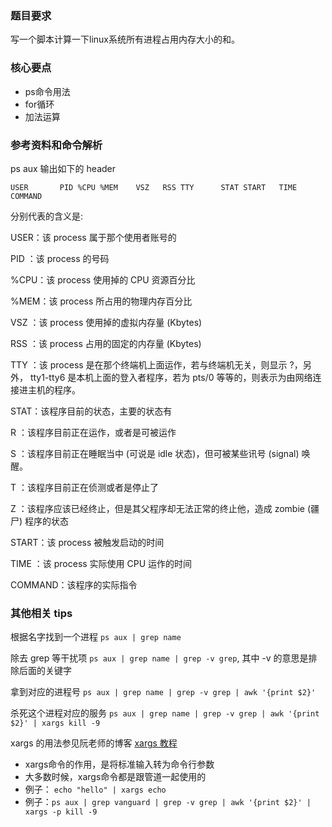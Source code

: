 ### 题目要求
写一个脚本计算一下linux系统所有进程占用内存大小的和。

### 核心要点
- ps命令用法
- for循环
- 加法运算

### 参考资料和命令解析
ps aux 输出如下的 header
```
USER       PID %CPU %MEM    VSZ   RSS TTY      STAT START   TIME COMMAND
```
 分别代表的含义是:
 
 USER：该 process 属于那个使用者账号的
 
 PID ：该 process 的号码
 
 %CPU：该 process 使用掉的 CPU 资源百分比
 
 %MEM：该 process 所占用的物理内存百分比
 
 VSZ ：该 process 使用掉的虚拟内存量 (Kbytes)
 
 RSS ：该 process 占用的固定的内存量 (Kbytes)
 
 TTY ：该 process 是在那个终端机上面运作，若与终端机无关，则显示 ?，另外， tty1-tty6 是本机上面的登入者程序，若为 pts/0 等等的，则表示为由网络连接进主机的程序。
 
 STAT：该程序目前的状态，主要的状态有
 
 R ：该程序目前正在运作，或者是可被运作
 
 S ：该程序目前正在睡眠当中 (可说是 idle 状态)，但可被某些讯号 (signal) 唤醒。
 
 T ：该程序目前正在侦测或者是停止了
 
 Z ：该程序应该已经终止，但是其父程序却无法正常的终止他，造成 zombie (疆尸) 程序的状态
 
 START：该 process 被触发启动的时间
 
 TIME ：该 process 实际使用 CPU 运作的时间
 
 COMMAND：该程序的实际指令
 
 ### 其他相关 tips
 根据名字找到一个进程 `ps aux | grep name`
 
 除去 grep 等干扰项 `ps aux | grep name | grep -v grep`, 其中 -v 的意思是排除后面的关键字
 
 拿到对应的进程号 `ps aux | grep name | grep -v grep | awk '{print $2}'`
 
 杀死这个进程对应的服务 `ps aux | grep name | grep -v grep | awk '{print $2}' | xargs kill -9`
 
 xargs 的用法参见阮老师的博客 [xargs 教程](http://www.ruanyifeng.com/blog/2019/08/xargs-tutorial.html)
 - xargs命令的作用，是将标准输入转为命令行参数
 - 大多数时候，xargs命令都是跟管道一起使用的
 - 例子： `echo "hello" | xargs echo`
 - 例子：`ps aux | grep vanguard | grep -v grep | awk '{print $2}' | xargs -p kill -9`